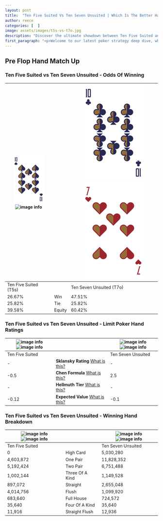 ```yaml
---
layout: post
title:  "Ten Five Suited Vs Ten Seven Unsuited | Which Is The Better Hand In Poker? A Complete Guide"
author: reece
categories: [  ]
image: assets/images/t5s-vs-t7o.jpg
description: "Discover the ultimate showdown between Ten Five Suited and Ten Seven Unsuited in poker! Uncover the odds, strategies, and scenarios where one hand triumphs over the other. Get ready to up your poker game with this thrilling analysis."
first_paragraph: "<p>Welcome to our latest poker strategy deep dive, where we're pitting two distinct hands against each other in a high-stakes showdown: Ten Five Suited vs Ten Seven Unsuited.</p><p>In the dynamic world of poker, every decision counts, and knowing which hand holds the upper hand is key to your success at the table.</p><p>In this article, we'll dissect these two hands, explore the scenarios where one dominates the other, and equip you with the knowledge to make strategic choices that can tip the odds in your favor.</p><p>Get ready to unravel the intriguing dynamics of these poker hands and elevate your game to new heights.</p>"
---
```




[comment]: # (sp0)

## Pre Flop Hand Match Up

<div class="table hand-ratings" markdown="1"> 



### Ten Five Suited vs Ten Seven Unsuited - Odds Of Winning


    
| ![image info](assets/images/hand1/T.png) ![image info](assets/images/hand1/5s.png) |  | ![image info](assets/images/hand2/T.png) ![image info](assets/images/hand2/7o.png) |
| -------- | -------- | -------- |
| Ten Five Suited (T5s) |  | Ten Seven Unsuited (T7o) |
| 26.67% | Win | 47.51% |
| 25.82% | Tie | 25.82% |
| 39.58% | Equity | 60.42% |




[comment]: # (sp1)



### Ten Five Suited vs Ten Seven Unsuited - Limit Poker Hand Ratings


    
| ![image info](https://www.riverpairs.com/assets/images/hand1/T.png) ![image info](https://www.riverpairs.com/assets/images/hand1/5s.png) |  | ![image info](https://www.riverpairs.com/assets/images/hand2/T.png) ![image info](https://www.riverpairs.com/assets/images/hand2/7o.png) |
| -------- | -------- | -------- |
| Ten Five Suited |  | Ten Seven Unsuited |
| - | **Sklansky Rating** [What is this?](/sklansky-rating-explained) | - |
| -0.5 | **Chen Formula** [What is this?](/chen-formula-explained) | 2.5 |
| - | **Hellmuth Tier** [What is this?](/Hellmuth-tier-explained) | - |
| -0.12 | **Expected Value** [What is this?](/expected-value-explained) | -0.1 |




[comment]: # (sp2)



### Ten Five Suited vs Ten Seven Unsuited - Winning Hand Breakdown


    
| ![image info](https://www.riverpairs.com/assets/images/hand1/T.png) ![image info](https://www.riverpairs.com/assets/images/hand1/5s.png) |  | ![image info](https://www.riverpairs.com/assets/images/hand2/T.png) ![image info](https://www.riverpairs.com/assets/images/hand2/7o.png) |
| -------- | -------- | -------- |
| Ten Five Suited |  | Ten Seven Unsuited |
| 0 | High Card | 5,030,280 |
| 4,603,872 | One Pair | 11,828,352 |
| 5,192,424 | Two Pair | 6,751,488 |
| 1,002,144 | Three Of A Kind | 1,149,528 |
| 897,072 | Straight | 2,655,048 |
| 4,014,756 | Flush | 1,099,920 |
| 683,640 | Full House | 724,572 |
| 35,640 | Four Of A Kind | 35,640 |
| 11,916 | Straight Flush | 12,936 |




[comment]: # (sp3)



</div>

[comment]: # (sp4)



[comment]: # (sp5)

